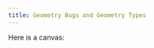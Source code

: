 ```yaml
---
title: Geometry Bugs and Geometry Types
---
```

Here is a canvas:

<canvas width="400px" height="400px" id="c"></canvas>

<script src="{{site.base}}/media/gator/main.js"></script>
